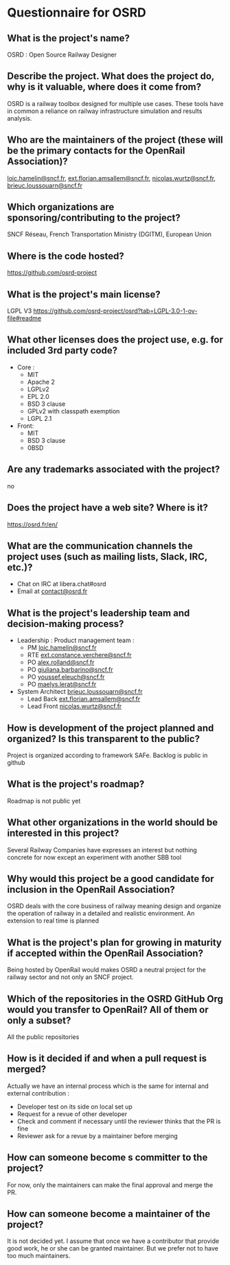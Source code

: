  
# Questionnaire for OSRD
## What is the project's name?
OSRD : Open Source Railway Designer
## Describe the project. What does the project do, why is it valuable, where does it come from?
OSRD is a railway toolbox designed for multiple use cases. These tools have in common a reliance on railway infrastructure simulation and results analysis.
## Who are the maintainers of the project (these will be the primary contacts for the OpenRail Association)?
loic.hamelin@sncf.fr, ext.florian.amsallem@sncf.fr, nicolas.wurtz@sncf.fr, brieuc.loussouarn@sncf.fr
## Which organizations are sponsoring/contributing to the project?
SNCF Réseau, French Transportation Ministry (DGITM), European Union
## Where is the code hosted?
https://github.com/osrd-project
## What is the project's main license?
LGPL V3 https://github.com/osrd-project/osrd?tab=LGPL-3.0-1-ov-file#readme
## What other licenses does the project use, e.g. for included 3rd party code?
* Core :
  * MIT
  * Apache 2
  * LGPLv2
  * EPL 2.0
  * BSD 3 clause
  * GPLv2 with classpath exemption
  * LGPL 2.1
* Front:
  * MIT
  * BSD 3 clause
  * 0BSD
## Are any trademarks associated with the project?
no
## Does the project have a web site? Where is it?
https://osrd.fr/en/
## What are the communication channels the project uses (such as mailing lists, Slack, IRC, etc.)?
* Chat on IRC at libera.chat#osrd
* Email at contact@osrd.fr
## What is the project's leadership team and decision-making process?
* Leadership : Product management team :
  * PM loic.hamelin@sncf.fr
  * RTE ext.constance.verchere@sncf.fr
  * PO alex.rolland@sncf.fr
  * PO giuliana.barbarino@sncf.fr
  * PO youssef.eleuch@sncf.fr
  * PO maelys.lerat@sncf.fr
* System Architect brieuc.loussouarn@sncf.fr
  * Lead Back ext.florian.amsallem@sncf.fr
  * Lead Front nicolas.wurtz@sncf.fr
## How is development of the project planned and organized? Is this transparent to the public?
Project is organized according to framework SAFe.
Backlog is public in github
## What is the project's roadmap?
Roadmap is not public yet
## What other organizations in the world should be interested in this project?
Several Railway Companies have expresses an interest but nothing concrete for now except an experiment with another SBB tool
## Why would this project be a good candidate for inclusion in the OpenRail Association?
OSRD deals with the core business of railway meaning design and organize the operation of railway in a detailed and realistic environment. An extension to real time is planned
## What is the project's plan for growing in maturity if accepted within the OpenRail Association?
Being hosted by OpenRail would makes OSRD a neutral project for the railway sector and not only an SNCF project.
## Which of the repositories in the OSRD GitHub Org would you transfer to OpenRail? All of them or only a subset?
All the public repositories
## How is it decided if and when a pull request is merged?
Actually we have an internal process which is the same for internal and external contribution :
* Developer test on its side on local set up
* Request for a revue of other developer
* Check and comment if necessary until the reviewer thinks that the PR is fine
* Reviewer ask for a revue by a maintainer before merging
## How can someone become s committer to the project?
For now, only the maintainers can make the final approval and merge the PR.
## How can someone become a maintainer of the project?
It is not decided yet. I assume that once we have a contributor that provide good work, he or she can be granted maintainer. But we prefer not to have too much maintainers. 

